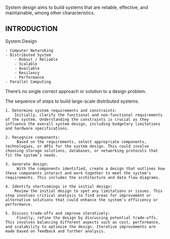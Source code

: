 System design aims to build systems that are reliable, effective, and maintainable, among other characteristics.

## INTRODUCTION

System Design 
    
    - Computer Netwroking 
    - Distributed System
        - Robust / Reliable
        - Scalable
        - Available
        - Resilency
        - Performance
    - Parallel Computing

There’s no single correct approach or solution to a design problem.

The sequence of steps to build large-scale distributed systems.
    
    1. Determine system requirements and constraints:
        Initially, clarify the functional and non-functional requirements of the system. Understanding the constraints is crucial as they influence the overall system design, including budgetary limitations and hardware specifications.
    
    2. Recognize components:
         Based on the requirements, select appropriate components, technologies, or APIs for the system design. This could involve choosing storage solutions, databases, or networking protocols that fit the system’s needs.
    
    3. Generate design:
         With the components identified, create a design that outlines how these components interact and work together to meet the system’s requirements. This includes the architecture and data flow diagrams.
    
    4. Identify shortcomings in the initial design: 
        Review the initial design to spot any limitations or issues. This step involves critical analysis to find areas for improvement or alternative solutions that could enhance the system’s efficiency or performance.
    
    5. Discuss trade-offs and improve iteratively:
         Finally, refine the design by discussing potential trade-offs. This involves balancing different aspects such as cost, performance, and scalability to optimize the design. Iterative improvements are made based on feedback and further analysis.



